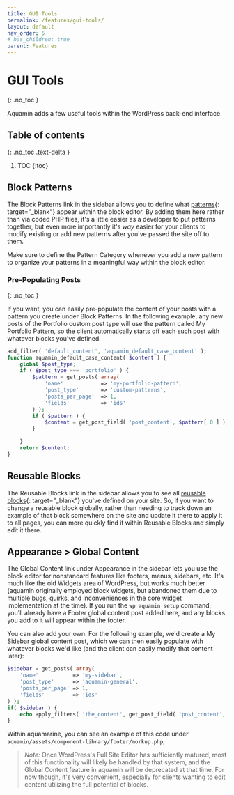 ```yaml
---
title: GUI Tools
permalink: /features/gui-tools/
layout: default
nav_order: 5
# has_children: true
parent: Features
---
```



# GUI Tools
{: .no_toc }

Aquamin adds a few useful tools within the WordPress back-end interface.

## Table of contents
{: .no_toc .text-delta }

1. TOC
{:toc}

## Block Patterns

The Block Patterns link in the sidebar allows you to define what [patterns](https://learn.wordpress.org/lesson-plan/how-to-use-wordpress-block-patterns/){: target="_blank"} appear within the block editor. By adding them here rather than via coded PHP files, it's a little easier as a developer to put patterns together, but even more importantly it's *way* easier for your clients to modify existing or add new patterns after you've passed the site off to them.

Make sure to define the Pattern Category whenever you add a new pattern to organize your patterns in a meaningful way within the block editor.

### Pre-Populating Posts
{: .no_toc }

If you want, you can easily pre-populate the content of your posts with a pattern you create under Block Patterns. In the following example, any new posts of the Portfolio custom post type will use the pattern called My Portfolio Pattern, so the client automatically starts off each such post with whatever blocks you've defined.

```php
add_filter( 'default_content', 'aquamin_default_case_content' );
function aquamin_default_case_content( $content ) {
    global $post_type;
	if ( $post_type === 'portfolio' ) {
		$pattern = get_posts( array(
			'name'            => 'my-portfolio-pattern',
			'post_type'       => 'custom-patterns',
			'posts_per_page'  => 1,
			'fields'          => 'ids'
		) );
		if ( $pattern ) {
			$content = get_post_field( 'post_content', $pattern[ 0 ] );
		}

	}
    return $content;
}
```

## Reusable Blocks

The Reusable Blocks link in the sidebar allows you to see all [reusable blocks](https://learn.wordpress.org/lesson-plan/reusable-blocks/){: target="_blank"} you've defined on your site. So, if you want to change a reusable block globally, rather than needing to track down an example of that block somewhere on the site and update it there to apply it to all pages, you can more quickly find it within Reusable Blocks and simply edit it there.

## Appearance > Global Content

The Global Content link under Appearance in the sidebar lets you use the block editor for nonstandard features like footers, menus, sidebars, etc. It's much like the old Widgets area of WordPress, but works much better (aquamin originally employed block widgets, but abandoned them due to multiple bugs, quirks, and inconveniences in the core widget implementation at the time). If you run the `wp aquamin setup` command, you'll already have a Footer global content post added here, and any blocks you add to it will appear within the footer.

You can also add your own. For the following example, we'd create a My Sidebar global content post, which we can then easily populate with whatever blocks we'd like (and the client can easily modify that content later):

```php
$sidebar = get_posts( array(
	'name'           => 'my-sidebar',
	'post_type'      => 'aquamin-general',
	'posts_per_page' => 1,
	'fields'         => 'ids'
) );
if( $sidebar ) {
	echo apply_filters( 'the_content', get_post_field( 'post_content', $sidebar[0] ) );
}
```

Within aquamarine, you can see an example of this code under `aquamin/assets/component-library/footer/morkup.php`;

> _Note:_ Once WordPress's Full Site Editor has sufficiently matured, most of this functionality will likely be handled by that system, and the Global Content feature in aquamin will be deprecated at that time. For now though, it's very convenient, especially for clients wanting to edit content utilizing the full potential of blocks.